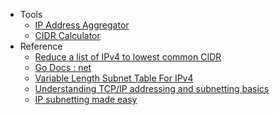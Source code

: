 
- Tools
  - [IP Address Aggregator](https://tehnoblog.org/ip-tools/ip-address-aggregator/)
  - [CIDR Calculator](http://www.ipaddressguide.com/cidr#range)
- Reference
    - [Reduce a list of IPv4 to lowest common CIDR](https://softwareengineering.stackexchange.com/questions/246460/reduce-a-list-of-ipv4-to-lowest-common-cidr)
    - [Go Docs : net](https://golang.org/pkg/net/)
    - [Variable Length Subnet Table For IPv4](https://tools.ietf.org/html/rfc1878)
    - [Understanding TCP/IP addressing and subnetting basics](https://support.microsoft.com/en-us/help/164015/understanding-tcp-ip-addressing-and-subnetting-basics)
    - [IP subnetting made easy](http://www.techrepublic.com/blog/data-center/ip-subnetting-made-easy-125343/)

